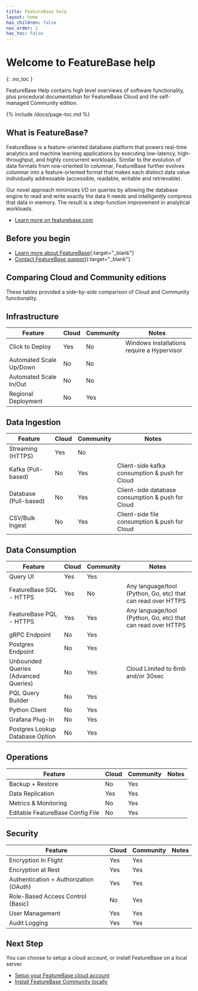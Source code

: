 ```yaml
---
title: FeatureBase help
layout: home
has_children: false
nav_order: 1
has_toc: false
---
```


# Welcome to FeatureBase help
{: .no_toc }

FeatureBase Help contains high level overviews of software functionality, plus procedural documentation for FeatureBase Cloud and the self-managed Community edition.

{% include /docs/page-toc.md %}

## What is FeatureBase?

FeatureBase is a feature-oriented database platform that powers real-time analytics and machine learning applications by executing low-latency, high-throughput, and highly concurrent workloads. Similar to the evolution of data formats from row-oriented to columnar, FeatureBase further evolves columnar into a feature-oriented format that makes each distinct data value individually addressable (accessible, readable, writable and retrievable).

Our novel approach minimizes I/O on queries by allowing the database engine to read and write exactly the data it needs and intelligently compress that data in memory. The result is a step-function improvement in analytical workloads.

* [Learn more on featurebase.com](https://featurebase.com)

## Before you begin

* [Learn more about FeatureBase](https://www.featurebase.com/){:target="_blank"}
* [Contact FeatureBase support](https://www.featurebase.com/contact-us){:target="_blank"}

## Comparing Cloud and Community editions

These tables provided a side-by-side comparison of Cloud and Community functionality.

## Infrastructure

| Feature | Cloud  | Community  | Notes  |
| ------ | ----- | ----------- | ----------- |
| Click to Deploy |  Yes | No | Windows installations require a Hypervisor  |
| Automated Scale Up/Down|  No | No |   |
| Automated Scale In/Out |  No | No |   |
| Regional Deployment |  No | Yes |   |

## Data Ingestion

| Feature | Cloud  | Community  | Notes  |
| ------ | ----- | ----------- | ----------- |
| Streaming (HTTPS)  |  Yes | No |   |
| Kafka (Pull-based) |  No | Yes | Client-side kafka consumption & push for Cloud |
| Database (Pull-based) |  No | Yes |  Client-side database consumption & push for Cloud |
| CSV/Bulk Ingest  |  No | Yes |  Client-side file consumption & push for Cloud |

## Data Consumption

| Feature | Cloud  | Community  | Notes  |
| ------ | ----- | ----------- | ----------- |
| Query UI  |  Yes | Yes |   |
| FeatureBase SQL - HTTPS |  Yes | No | Any language/tool (Python, Go, etc) that can read over HTTPS  |
| FeatureBase PQL - HTTPS |  Yes | Yes | Any language/tool (Python, Go, etc) that can read over HTTPS  |
| gRPC Endpoint |  No | Yes |   |
| Postgres Endpoint |  No | Yes |   |
| Unbounded Queries (Advanced Queries) |  No | Yes | Cloud Limited to 6mb and/or 30sec  |
| PQL Query Builder |  No | Yes |   |
| Python Client |  No | Yes |   |
| Grafana Plug-In |  No | Yes |   |
| Postgres Lookup Database Option |  No | Yes |   |

## Operations

| Feature | Cloud  | Community  | Notes  |
| ------ | ----- | ----------- | ----------- |
| Backup + Restore |  No | Yes |   |
| Data Replication |  Yes | Yes |  |
| Metrics & Monitoring |  No | Yes |   |
| Editable FeatureBase Config File |  No | Yes |   |

## Security

| Feature | Cloud  | Community  | Notes  |
| ------ | ----- | ----------- | ----------- |
| Encryption In Flight |  Yes | Yes |  |
| Encryption at Rest |  Yes | Yes |   |
| Authentication + Authorization (OAuth) |  Yes | Yes |  |
| Role-Based Access Control (Basic) |  No | Yes |   |
| User Management |  Yes | Yes |  |
| Audit Logging |  Yes | Yes |   |

## Next Step

You can choose to setup a cloud account, or install FeatureBase on a local server.

* [Setup your FeatureBase cloud account](/cloud/cloud-introduction)
* [Install FeatureBase Community locally](/community/community-setup/community-install-config)
